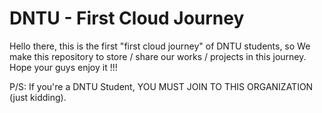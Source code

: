 # DNTU - First Cloud Journey
Hello there, this is the first "first cloud journey" of DNTU students, so We make this repository to store / share our works / projects in this journey. Hope your guys enjoy it !!!

P/S: If you're a DNTU Student, YOU MUST JOIN TO THIS ORGANIZATION (just kidding).
